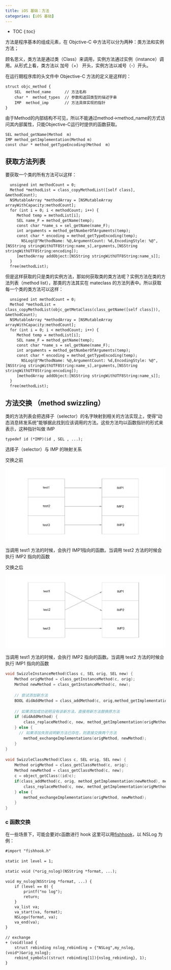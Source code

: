 ```yaml
---
title: iOS 基础：方法
categories: [iOS 基础]
---
```


- TOC
{:toc}

方法是程序基本的组成元素，在 Objctive-C 中方法可以分为两种：类方法和实例方法；

顾名思义，类方法是通过类（Class）来调用，实例方法通过实例（instance）调用。从形式上看，类方法以 加号（+） 开头，实例方法以减号（-）开头。

在运行期程序库的头文件中 Objective-C 方法的定义是这样的：

```objective_c
struct objc_method {
    SEL  method_name      // 方法名称                           
    char *  method_types  // 参数和返回类型的描述字串                          
    IMP  method_imp       // 方法具体实现的指针                            
}  
```                                                          

由于Method的内部结构不可见，所以不能通过method->method_name的方式访问其内部属性，只能Objective-C运行时提供的函数获取。

```objective_c
SEL method_getName(Method  m)
IMP method_getImplementation(Method m)
const char * method_getTypeEncoding(Method  m)

```

## 获取方法列表
要获取一个类的所有方法可以这样：

```objective_c
  unsigned int methodCount = 0;
  Method *methodList = class_copyMethodList([self class], &methodCount);
  NSMutableArray *methodArray = [NSMutableArray arrayWithCapacity:methodCount];
  for (int i = 0; i < methodCount; i++) {
     Method temp = methodList[i];
     SEL name_F = method_getName(temp);
     const char *name_s = sel_getName(name_F);
     int arguments = method_getNumberOfArguments(temp);
     const char * encoding = method_getTypeEncoding(temp);
       NSLog(@"MethodName: %@,ArgumentCount: %d,EncodingStyle: %@",[NSString stringWithUTF8String:name_s],arguments,[NSString stringWithUTF8String:encoding]);
     [methodArray addObject:[NSString stringWithUTF8String:name_s]];
  }
  free(methodList);
```

但是这样获取的只是类的实例方法，那如何获取类的类方法呢？实例方法在类的方法列表（method list），那类的方法其实在 mateclass 的方法列表中。所以获取每一个类的类方法可以这样：

```objective_c
  unsigned int methodCount = 0;
  Method *methodList = class_copyMethodList(objc_getMetaClass(class_getName([self class])), &methodCount);
  NSMutableArray *methodArray = [NSMutableArray arrayWithCapacity:methodCount];
  for (int i = 0; i < methodCount; i++) {
     Method temp = methodList[i];
     SEL name_F = method_getName(temp);
     const char *name_s = sel_getName(name_F);
     int arguments = method_getNumberOfArguments(temp);
     const char * encoding = method_getTypeEncoding(temp);
       NSLog(@"MethodName: %@,ArgumentCount: %d,EncodingStyle: %@",[NSString stringWithUTF8String:name_s],arguments,[NSString stringWithUTF8String:encoding]);
     [methodArray addObject:[NSString stringWithUTF8String:name_s]];
  }
  free(methodList);
```

## 方法交换 （method swizzling）
类的方法列表会把选择子（selector）的名字映射到相关的方法实现上，使得“动态消息转发系统”能够据此找到应该调用的方法。这些方法均以函数指针的形式来表示，这种指针叫做 IMP

```
typedef id (*IMP)(id , SEL , ...);
```

选择子（selector）与 IMP 的映射关系

交换之前

![](https://raw.githubusercontent.com/DullDevil/pics/master/base/method-swizzling-1.png)

当调用 test1 方法的时候，会执行 IMP1指向的函数。当调用 test2 方法的时候会执行 IMP2 指向的函数

交换之后

![](https://raw.githubusercontent.com/DullDevil/pics/master/base/method-swizzling-2.png)

当调用 test1 方法的时候，会执行 IMP2 指向的函数。当调用 test2 方法的时候会执行 IMP1 指向的函数


```c
void SwizzleInstanceMethod(Class c, SEL orig, SEL new) {
    Method origMethod = class_getInstanceMethod(c, orig);
    Method newMethod = class_getInstanceMethod(c, new);

    // 尝试添加新方法
    BOOL didAddMethod = class_addMethod(c, orig,method_getImplementation(newMethod),method_getTypeEncoding(newMethod));

    // 如果添加成功说明没有该新方法，直接用新方法替换原方法
    if (didAddMethod) {
        class_replaceMethod(c, new, method_getImplementation(origMethod), method_getTypeEncoding(origMethod));
    } else {
      // 如果添加失败说明新方法已存在，则直接交换两个方法
        method_exchangeImplementations(origMethod, newMethod);
    }
}

void SwizzleClassMethod(Class c, SEL orig, SEL new) {    
    Method origMethod = class_getClassMethod(c, orig);
    Method newMethod = class_getClassMethod(c, new);
    c = object_getClass((id)c);
    if(class_addMethod(c, orig, method_getImplementation(newMethod), method_getTypeEncoding(newMethod))) {
        class_replaceMethod(c, new, method_getImplementation(origMethod), method_getTypeEncoding(origMethod));
    } else {
        method_exchangeImplementations(origMethod, newMethod);
    }
}
```


### c 函数交换

在一些场景下，可能会要对c函数进行 hook 这里可以用[fishhook](https://github.com/facebook/fishhook)，以 NSLog 为例：

```objective_c
#import "fishhook.h"

static int level = 1;

static void (*orig_nslog)(NSString *format, ...);

void my_nslog(NSString *format, ...) {
    if (level == 0) {
        printf("no log");
        return;
    }
    va_list va;
    va_start(va, format);
    NSLogv(format, va);
    va_end(va);
}

// exchange
+ (void)load {
    struct rebinding nslog_rebinding = {"NSLog",my_nslog,(void*)&orig_nslog};
    rebind_symbols((struct rebinding[1]){nslog_rebinding}, 1);
}


```
